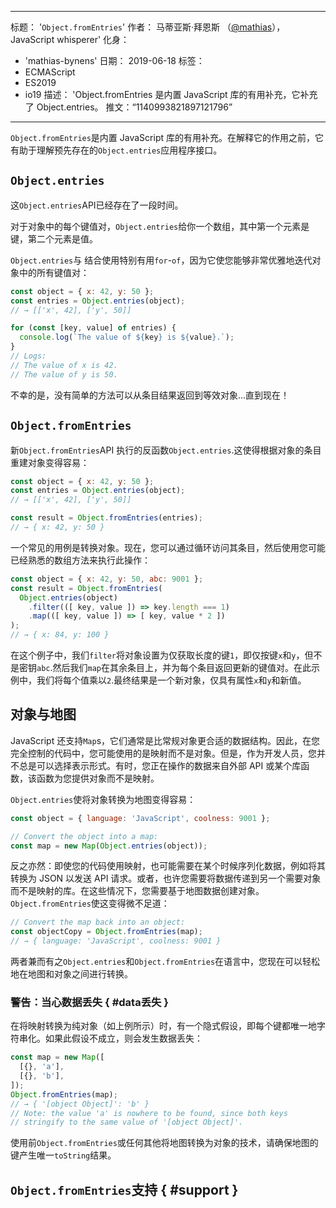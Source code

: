 ***

标题： '`Object.fromEntries`'
作者： 马蒂亚斯·拜恩斯 （[@mathias](https://twitter.com/mathias)），JavaScript whisperer'
化身：

*   'mathias-bynens'
    日期： 2019-06-18
    标签：
*   ECMAScript
*   ES2019
*   io19
    描述： 'Object.fromEntries 是内置 JavaScript 库的有用补充，它补充了 Object.entries。
    推文：“1140993821897121796”

***

`Object.fromEntries`是内置 JavaScript 库的有用补充。在解释它的作用之前，它有助于理解预先存在的`Object.entries`应用程序接口。

## `Object.entries`

这`Object.entries`API已经存在了一段时间。

<feature-support chrome="54"
              firefox="47"
              safari="10.1"
              nodejs="7"
              babel="yes https://github.com/zloirock/core-js#ecmascript-object"></feature-support>

对于对象中的每个键值对，`Object.entries`给你一个数组，其中第一个元素是键，第二个元素是值。

`Object.entries`与 结合使用特别有用`for`-`of`，因为它使您能够非常优雅地迭代对象中的所有键值对：

```js
const object = { x: 42, y: 50 };
const entries = Object.entries(object);
// → [['x', 42], ['y', 50]]

for (const [key, value] of entries) {
  console.log(`The value of ${key} is ${value}.`);
}
// Logs:
// The value of x is 42.
// The value of y is 50.
```

不幸的是，没有简单的方法可以从条目结果返回到等效对象...直到现在！

## `Object.fromEntries`

新`Object.fromEntries`API 执行的反函数`Object.entries`.这使得根据对象的条目重建对象变得容易：

```js
const object = { x: 42, y: 50 };
const entries = Object.entries(object);
// → [['x', 42], ['y', 50]]

const result = Object.fromEntries(entries);
// → { x: 42, y: 50 }
```

一个常见的用例是转换对象。现在，您可以通过循环访问其条目，然后使用您可能已经熟悉的数组方法来执行此操作：

```js
const object = { x: 42, y: 50, abc: 9001 };
const result = Object.fromEntries(
  Object.entries(object)
    .filter(([ key, value ]) => key.length === 1)
    .map(([ key, value ]) => [ key, value * 2 ])
);
// → { x: 84, y: 100 }
```

在这个例子中，我们`filter`将对象设置为仅获取长度的键`1`，即仅按键`x`和`y`，但不是密钥`abc`.然后我们`map`在其余条目上，并为每个条目返回更新的键值对。在此示例中，我们将每个值乘以`2`.最终结果是一个新对象，仅具有属性`x`和`y`和新值。

## 对象与地图

JavaScript 还支持`Map`s，它们通常是比常规对象更合适的数据结构。因此，在您完全控制的代码中，您可能使用的是映射而不是对象。但是，作为开发人员，您并不总是可以选择表示形式。有时，您正在操作的数据来自外部 API 或某个库函数，该函数为您提供对象而不是映射。

`Object.entries`使将对象转换为地图变得容易：

```js
const object = { language: 'JavaScript', coolness: 9001 };

// Convert the object into a map:
const map = new Map(Object.entries(object));
```

反之亦然：即使您的代码使用映射，也可能需要在某个时候序列化数据，例如将其转换为 JSON 以发送 API 请求。或者，也许您需要将数据传递到另一个需要对象而不是映射的库。在这些情况下，您需要基于地图数据创建对象。`Object.fromEntries`使这变得微不足道：

```js
// Convert the map back into an object:
const objectCopy = Object.fromEntries(map);
// → { language: 'JavaScript', coolness: 9001 }
```

两者兼而有之`Object.entries`和`Object.fromEntries`在语言中，您现在可以轻松地在地图和对象之间进行转换。

### 警告：当心数据丢失 { #data丢失 }

在将映射转换为纯对象（如上例所示）时，有一个隐式假设，即每个键都唯一地字符串化。如果此假设不成立，则会发生数据丢失：

```js
const map = new Map([
  [{}, 'a'],
  [{}, 'b'],
]);
Object.fromEntries(map);
// → { '[object Object]': 'b' }
// Note: the value 'a' is nowhere to be found, since both keys
// stringify to the same value of '[object Object]'.
```

使用前`Object.fromEntries`或任何其他将地图转换为对象的技术，请确保地图的键产生唯一`toString`结果。

## `Object.fromEntries`支持 { #support }

<feature-support chrome="73 /blog/v8-release-73#object.fromentries"
              firefox="63"
              safari="12.1"
              nodejs="12 https://twitter.com/mathias/status/1120700101637353473"
              babel="yes https://github.com/zloirock/core-js#ecmascript-object"></feature-support>
